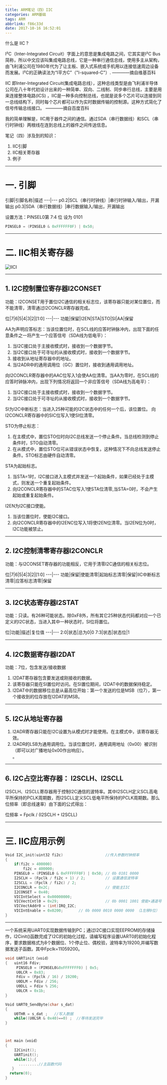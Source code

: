 ```yaml
---
title: ARM笔记（四）IIC
categories: ARM基础
tags: ARM
abbrlink: f86c33d
date: 2017-10-16 16:52:01
---
```


什么是 IIC ?

I²C（Inter-Integrated Circuit）字面上的意思是集成电路之间，它其实是I²C Bus简称，所以中文应该叫集成电路总线，它是一种串行通信总线，使用多主从架构，由飞利浦公司在1980年代为了让主板、嵌入式系统或手机用以连接低速周边设备而发展。I²C的正确读法为“I平方C”（"I-squared-C"）.  ————摘自维基百科

IIC 即Inter-Integrated Circuit(集成电路总线），这种总线类型是由飞利浦半导体公司在八十年代初设计出来的一种简单、双向、二线制、同步串行总线，主要是用来连接整体电路(ICS) ，IIC是一种多向控制总线，也就是说多个芯片可以连接到同一总线结构下，同时每个芯片都可以作为实时数据传输的控制源。这种方式简化了信号传输总线接口。 ————摘自百度百科

我的简单理解是，IIC用于器件之间的通信。通过SDA（串行数据线）和SCL（串行时钟线）两根线在连到总线上的器件之间传送信息。

笔记（四）涉及到的知识：
1. IIC引脚
2. IIC相关寄存器
3. 例子

<!-- more -->

---

# 一. 引脚

引脚|引脚名称|描述
---|---
p0.2|SCL（串行时钟线）|串行时钟输入/输出，开漏输出
p0.3|SDA（串行数据线）|串行数据输入/输出，开漏输出


设置方法：PINSEL0第  7:4 位 设为 0101

```c
PINSEL0 = (PINSEL0 & 0xFFFFFF0F) | 0x50;
```

---

# 二. IIC相关寄存器

![IICI](../../../../images/IIC2I.png)

---

## 1. I2C控制置位寄存器I2CONSET

功能：I2CONSET用于置位I2C通信的相关标志位，该寄存器只能对某位置位，而不能清零，清零通过I2CONCLR寄存器完成。

位|7|6|5|4|3|2|[1:0]
---|---
功能|保留|I2EN|STA|STO|SI|AA|保留

AA为声明应答标志：当该位置位时，在SCL线的应答时钟脉冲内，出现下面的任意条件之一将产生一个应答信号（SDA线为低电平）：
1. 当I2C接口处于主接收模式时，接收到一个数据字节。
2. 当I2C接口处于可寻址的从接收模式时，接收到一个数据字节。
3. 接收到从地址寄存器中的地址。
4. 当I2ADR中的通用调用位（GC）置位时，接收到通用调用地址。

向I2CONCLR寄存器中的AAC位写入1会使AA位清零。当AA为零时，在SCL线的应答时钟脉冲内，出现下列情况将返回一个非应答信号（SDA线为高电平）：
1. 当I2C接口处于主接收模式时，接收到一个数据字节。
2. 当I2C接口处于可寻址的从接收模式时，接收到一个数据字节。

SI为I2C中断标志：当进入25种可能的I2C状态中的任何一个后，该位置位。
向I2CONCLR寄存器中的SIC位写入1使SI位清零。

STO为停止标志：
1. 在主模式中，置位STO位时向I2C总线发送一个停止条件。当总线检测到停止条件时，STO自动清零。
2. 在从模式中，置位STO位可从错误状态中恢复。这种情况下不向总线发送停止条件。STO标志由硬件自动清零。

STA为起始标志。
1. 当STA=1时，I2C接口进入主模式并发送一个起始条件，如果已经处于主模式，则发送一个重复起始条件。
2. 向I2CONCLR寄存器中的STAC位写入1使STA位清零,当STA=0时，不会产生起始或重复起始条件。

I2EN为I2C接口使能。
1. 当该位置位时，使能I2C接口。
2. 向I2CONCLR寄存器中的I2ENC位写入1将使I2EN位清零。当I2EN位为0时，I2C功能被禁止。

---

## 2. I2C控制清零寄存器I2CONCLR

功能：与I2CONSET寄存器的功能相反，它用于清零I2C通信的相关标志位。

位|7|6|5|4|3|2|[1:0]
---|---
功能|保留|使能清零|起始标志清零|保留|IIC中断标志清零|应答标志清零|保留

---

## 3. I2C状态寄存器I2STAT

功能：只读。有26种可能状态。除0xF8外，所有其它25种状态代码都对应一个已定义的I2C状态，当进入其中一种状态时，SI位将置位。

位|功能|描述|复位值
---|---
2:0|状态|总为0|0
7:3|状态|状态位|1

---

## 4. I2C数据寄存器I2DAT

功能：7位，包含发送/接收数据

1. I2DAT寄存器包含要发送或刚接收的数据。
2. 该寄存器只能在SI置位时访问。在SI置位期间，I2DAT中的数据保持稳定。
3. I2DAT中的数据移位总是从最高位开始：第一个发送的位是MSB（位7），第一个接收到的位存放在I2DAT的MSB。

---

## 5. I2C从地址寄存器


1. I2ADR寄存器只能在I2C设置为从模式时才能使用。在主模式中，该寄存器无效。
2. I2ADR的LSB为通用调用位。当该位置位时，通用调用地址（0x00）被识别（即可以对广播地址0x00作出响应）。  
。

---

## 6. I2C占空比寄存器： I2SCLH、I2SCLL

I2SCLH、I2SCLL寄存器用于控制I2C通信的波特率。其中I2SCLH定义SCL高电平所保持的PCLK周期数，而I2SCLL定义SCL低电平所保持的PCLK周期数。那么位频率（即总线速率）由下面的公式得出：

位频率 = Fpclk / (I2SCLH + I2SCLL)

---

# 三. IIC应用示例


```c
Void I2C_init(uint32 fi2c)                   //传入参数时钟频率
{
    if(fi2c > 400000)
        fi2c = 400000;
    PINSEL0 = (PINSEL0 & 0xFFFFFF0F) | 0x50; // 0b 0101 0000
    I2SCLH = (Fpclk / fi2c + 1) / 2;         // 设置通信波特率
    I2SCLL = (Fpclk / fi2c) / 2;
    I2CONCLR = 0x2C;                         // 使能主IIC
    I2CONSET = 0x40;
    VICIntSelect = 0x00000000;
    VICVectCntl0 = 0x29;                     // 0b 0001 1001 使能+通道号9
    VICVectAddr0 = (int)IRQ_I2C;
    VICIntEnable = 0x0200;       // 0b 0000 0010 0000 0000 （1左移9位）
}

```

---

一个系统采用UART0实现数据传输到PC；通过I2C接口实现EEPROM的存储操作，I2Cinit()函数完成了I2C的初始化过程，请编写程序设置UART0的初始化程序，要求数据格式为8个数据位、1个停止位、偶校验，波特率为19200,并编写数据发送子函数。其中Fpclk=11059200。


```c
void UARTinit（void）
{	uint16 Fdiv;
     PINSEL0 = (PINSEL0&0xFFFFFFF0) | 0x5;
     U0LCR = 0x83;	 
     Fdiv = (Fpclk / 16) / 19200;         
     U0DLM = Fdiv / 256;							
     U0DLL = Fdiv % 256;						
     U0LCR = 0x1b;             
}

Void UART0_SendByte(char s_dat)
{
    U0THR = s_dat ;   //写入数据
    while((U0LSR & 0x40)==0) ;  //等待发送完毕
}



int main（void）
{
    I2Cinit();
    UARTinit();
    while(1);{
      .........//主函数代码
   }
  return(0);
}


```
